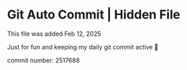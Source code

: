 # Git Auto Commit | Hidden File

This file was added Feb 12, 2025

Just for fun and keeping my daily git commit active 🤪

commit number: 2517688
